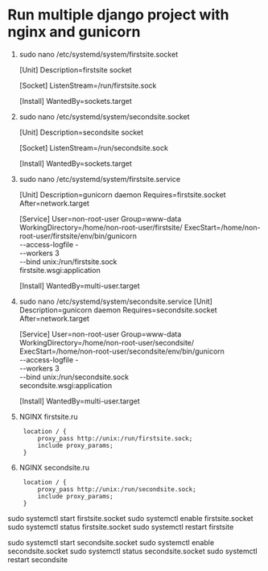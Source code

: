 # Run multiple django project with nginx and gunicorn

1. sudo nano /etc/systemd/system/firstsite.socket

    [Unit]
    Description=firstsite socket
    
    [Socket]
    ListenStream=/run/firstsite.sock
    
    [Install]
    WantedBy=sockets.target

2. sudo nano /etc/systemd/system/secondsite.socket

    [Unit]
    Description=secondsite socket
    
    [Socket]
    ListenStream=/run/secondsite.sock
    
    [Install]
    WantedBy=sockets.target

3. sudo nano /etc/systemd/system/firstsite.service

    [Unit]
    Description=gunicorn daemon
    Requires=firstsite.socket
    After=network.target
    
    [Service]
    User=non-root-user
    Group=www-data
    WorkingDirectory=/home/non-root-user/firstsite/
    ExecStart=/home/non-root-user/firstsite/env/bin/gunicorn \
    --access-logfile - \
    --workers 3 \
    --bind unix:/run/firstsite.sock \
    firstsite.wsgi:application
    
    [Install]
    WantedBy=multi-user.target

4. sudo nano /etc/systemd/system/secondsite.service
    [Unit]
    Description=gunicorn daemon
    Requires=secondsite.socket
    After=network.target
    
    [Service]
    User=non-root-user
    Group=www-data
    WorkingDirectory=/home/non-root-user/secondsite/
    ExecStart=/home/non-root-user/secondsite/env/bin/gunicorn \
    --access-logfile - \
    --workers 3 \
    --bind unix:/run/secondsite.sock \
    secondsite.wsgi:application
    
    [Install]
    WantedBy=multi-user.target

5. NGINX firstsite.ru

        location / {
            proxy_pass http://unix:/run/firstsite.sock; 
            include proxy_params;
        }


6. NGINX secondsite.ru


        location / {
            proxy_pass http://unix:/run/secondsite.sock; 
            include proxy_params;
        }


sudo systemctl start firstsite.socket
sudo systemctl enable firstsite.socket
sudo systemctl status firstsite.socket
sudo systemctl restart firstsite

sudo systemctl start secondsite.socket
sudo systemctl enable secondsite.socket
sudo systemctl status secondsite.socket
sudo systemctl restart secondsite
